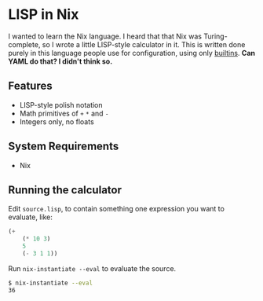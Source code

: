 # LISP in Nix

I wanted to learn the Nix language. I heard that that Nix was Turing-complete, so I wrote a little LISP-style calculator in it. This is written done purely in this language people use for configuration, using only [builtins](https://nix.dev/manual/nix/2.18/language/builtins). **Can YAML do that? I didn't think so.**

## Features

- LISP-style polish notation
- Math primitives of `+` `*` and `-`
- Integers only, no floats

## System Requirements

- Nix

## Running the calculator

Edit `source.lisp`, to contain something one expression you want to evaluate, like:

```lisp
(+
    (* 10 3)
    5
    (- 3 1 1))
```

Run `nix-instantiate --eval` to evaluate the source.

```bash
$ nix-instantiate --eval
36
```
